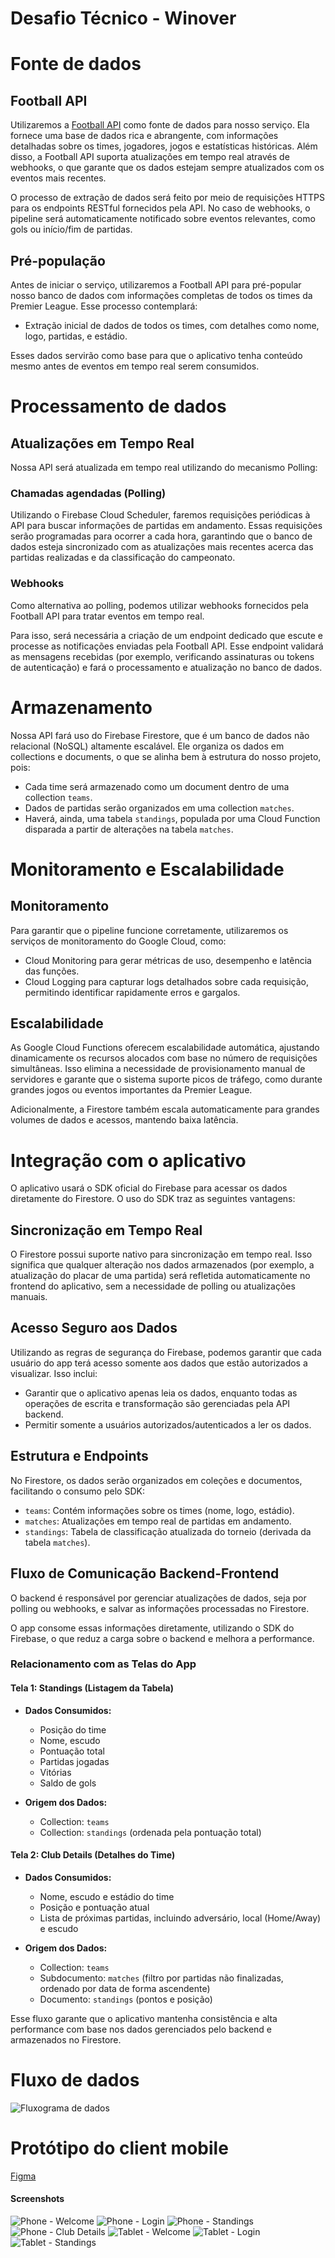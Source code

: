 # Desafio Técnico - Winover

# Fonte de dados

## Football API

Utilizaremos a [Football API](https://footballapi.com/) como fonte de dados para nosso serviço. Ela fornece uma base de dados rica e abrangente, com informações detalhadas sobre os times, jogadores, jogos e estatísticas históricas. Além disso, a Football API suporta atualizações em tempo real através de webhooks, o que garante que os dados estejam sempre atualizados com os eventos mais recentes.

O processo de extração de dados será feito por meio de requisições HTTPS para os endpoints RESTful fornecidos pela API. No caso de webhooks, o pipeline será automaticamente notificado sobre eventos relevantes, como gols ou início/fim de partidas.

## Pré-população
Antes de iniciar o serviço, utilizaremos a Football API para pré-popular nosso banco de dados com informações completas de todos os times da Premier League. Esse processo contemplará:

- Extração inicial de dados de todos os times, com detalhes como nome, logo, partidas, e estádio.

Esses dados servirão como base para que o aplicativo tenha conteúdo mesmo antes de eventos em tempo real serem consumidos.

# Processamento de dados

## Atualizações em Tempo Real
Nossa API será atualizada em tempo real utilizando do mecanismo Polling:

### Chamadas agendadas (Polling)
Utilizando o Firebase Cloud Scheduler, faremos requisições periódicas à API para buscar informações de partidas em andamento. Essas requisições serão programadas para ocorrer a cada hora, garantindo que o banco de dados esteja sincronizado com as atualizações mais recentes acerca das partidas realizadas e da classificação do campeonato.

### Webhooks
Como alternativa ao polling, podemos utilizar webhooks fornecidos pela Football API para tratar eventos em tempo real.

Para isso, será necessária a criação de um endpoint dedicado que escute e processe as notificações enviadas pela Football API. Esse endpoint validará as mensagens recebidas (por exemplo, verificando assinaturas ou tokens de autenticação) e fará o processamento e atualização no banco de dados.

# Armazenamento

Nossa API fará uso do Firebase Firestore, que é um banco de dados não relacional (NoSQL) altamente escalável. Ele organiza os dados em collections e documents, o que se alinha bem à estrutura do nosso projeto, pois:

- Cada time será armazenado como um document dentro de uma collection `teams`.
- Dados de partidas serão organizados em uma collection `matches`.
- Haverá, ainda, uma tabela `standings`, populada por uma Cloud Function disparada a partir de alterações na tabela `matches`.

# Monitoramento e Escalabilidade

## Monitoramento

Para garantir que o pipeline funcione corretamente, utilizaremos os serviços de monitoramento do Google Cloud, como:

- Cloud Monitoring para gerar métricas de uso, desempenho e latência das funções.
- Cloud Logging para capturar logs detalhados sobre cada requisição, permitindo identificar rapidamente erros e gargalos.

## Escalabilidade

As Google Cloud Functions oferecem escalabilidade automática, ajustando dinamicamente os recursos alocados com base no número de requisições simultâneas. Isso elimina a necessidade de provisionamento manual de servidores e garante que o sistema suporte picos de tráfego, como durante grandes jogos ou eventos importantes da Premier League.

Adicionalmente, a Firestore também escala automaticamente para grandes volumes de dados e acessos, mantendo baixa latência.

# Integração com o aplicativo

O aplicativo usará o SDK oficial do Firebase para acessar os dados diretamente do Firestore. O uso do SDK traz as seguintes vantagens:

## Sincronização em Tempo Real
O Firestore possui suporte nativo para sincronização em tempo real. Isso significa que qualquer alteração nos dados armazenados (por exemplo, a atualização do placar de uma partida) será refletida automaticamente no frontend do aplicativo, sem a necessidade de polling ou atualizações manuais.

## Acesso Seguro aos Dados

Utilizando as regras de segurança do Firebase, podemos garantir que cada usuário do app terá acesso somente aos dados que estão autorizados a visualizar. Isso inclui:

- Garantir que o aplicativo apenas leia os dados, enquanto todas as operações de escrita e transformação são gerenciadas pela API backend.
- Permitir somente a usuários autorizados/autenticados a ler os dados.

## Estrutura e Endpoints

No Firestore, os dados serão organizados em coleções e documentos, facilitando o consumo pelo SDK:

- `teams`: Contém informações sobre os times (nome, logo, estádio).
- `matches`: Atualizações em tempo real de partidas em andamento.
- `standings`: Tabela de classificação atualizada do torneio (derivada da tabela `matches`).

## Fluxo de Comunicação Backend-Frontend

O backend é responsável por gerenciar atualizações de dados, seja por polling ou webhooks, e salvar as informações processadas no Firestore.

O app consome essas informações diretamente, utilizando o SDK do Firebase, o que reduz a carga sobre o backend e melhora a performance.

### Relacionamento com as Telas do App

#### Tela 1: Standings (Listagem da Tabela)
- **Dados Consumidos:**
  - Posição do time
  - Nome, escudo
  - Pontuação total
  - Partidas jogadas
  - Vitórias
  - Saldo de gols

- **Origem dos Dados:**
  - Collection: `teams`
  - Collection: `standings` (ordenada pela pontuação total)

#### Tela 2: Club Details (Detalhes do Time)
- **Dados Consumidos:**
  - Nome, escudo e estádio do time
  - Posição e pontuação atual
  - Lista de próximas partidas, incluindo adversário, local (Home/Away) e escudo

- **Origem dos Dados:**
  - Collection: `teams`
  - Subdocumento: `matches` (filtro por partidas não finalizadas, ordenado por data de forma ascendente)
  - Documento: `standings` (pontos e posição)

Esse fluxo garante que o aplicativo mantenha consistência e alta performance com base nos dados gerenciados pelo backend e armazenados no Firestore.

# Fluxo de dados
![Fluxograma de dados](https://github.com/duhdoesk/Desafio-T-cnico---Winover/blob/main/Fluxograma.png?raw=true)

# Protótipo do client mobile
[Figma](https://www.figma.com/proto/gPiRKiaCbCd57jEmOtWqrw/Projeto-Eduardo?node-id=0-1&p=f&t=N0gIss1BBlX1sBsn-0&scaling=scale-down&content-scaling=fixed&starting-point-node-id=1%3A4620&show-proto-sidebar=1)

#### Screenshots
![Phone - Welcome](https://github.com/duhdoesk/Desafio-T-cnico---Winover/blob/main/Welcome.png?raw=true)
![Phone - Login](https://github.com/duhdoesk/Desafio-T-cnico---Winover/blob/main/Login.png?raw=true)
![Phone - Standings](https://github.com/duhdoesk/Desafio-T-cnico---Winover/blob/main/Standings.png?raw=true)
![Phone - Club Details](https://github.com/duhdoesk/Desafio-T-cnico---Winover/blob/main/Club%20Details.png?raw=true)
![Tablet - Welcome](https://github.com/duhdoesk/Desafio-T-cnico---Winover/blob/main/Tablet%20Welcome.png?raw=true)
![Tablet - Login](https://github.com/duhdoesk/Desafio-T-cnico---Winover/blob/main/Tablet%20Login.png?raw=true)
![Tablet - Standings](https://github.com/duhdoesk/Desafio-T-cnico---Winover/blob/main/Tablet%20Standings.png?raw=true)
